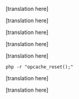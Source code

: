 [translation here]

<!--original
# Troubleshooting
-->

[translation here]

<!--original
#### When I deploy my old scripts are running instead of the new, but the deployment was successful
-->

[translation here]

<!--original
PHP 5.5 has Opcache built-in. Opcache is supposed to invalidate when the script has changed, but it has issue when the script is in a symlinked folder and called from the webserver.
-->

[translation here]

<!--original
Basically, Opcache "thinks" that the script is `/var/www/hello/current/public/index` while in reality, it's `/var/www/hello/releases/20140101011/public/index`.
-->

[translation here]

<!--original
To solve the issue, add the following command to be run at the end of your deployment:
-->

```
php -r "opcache_reset();"
```

[translation here]

<!--original
**Note: if you are using PHP-FPM with nginx, the above will only flush the CLI cache, not FPM's**
-->

[translation here]

<!--original
To fix the problem in this case, add the lines below to your nginx server configuration. 
```
fastcgi_param SCRIPT_FILENAME $realpath_root$fastcgi_script_name;
fastcgi_param DOCUMENT_ROOT $realpath_root;
```
Usually the file is located at `/etc/nginx/fastcgi.conf`.
-->
